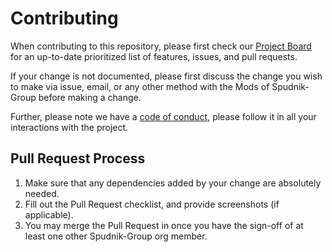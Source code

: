 # Contributing

When contributing to this repository, please first check our [Project Board](https://github.com/orgs/Spudnik-Group/projects/1) 
for an up-to-date prioritized list of features, issues, and pull requests.

If your change is not documented, please first discuss the change you wish to make via issue,
email, or any other method with the Mods of Spudnik-Group before making a change. 

Further, please note we have a [code of conduct](https://github.com/Spudnik-Group/Spudnik/blob/master/.github/CODE_OF_CONDUCT.md), 
please follow it in all your interactions with the project.

## Pull Request Process

1. Make sure that any dependencies added by your change are absolutely needed.
2. Fill out the Pull Request checklist, and provide screenshots (if applicable).
4. You may merge the Pull Request in once you have the sign-off of at least one other Spudnik-Group org member.
